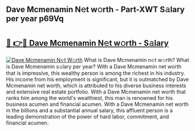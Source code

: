 ## Dave Mcmenamin N𝚎t w𝚘rth - Part-XWT S𝚊lary per year p69Vq

# <h2><a href="http://gc0m7k2.nevu.top/?p=Dave+Mcmenamin">🔗 👉🔴 Dave Mcmenamin N𝚎t w𝚘rth - S𝚊lary</a></h2>

[![Dave Mcmenamin N𝚎t W𝚘rth](https://i.imgur.com/Oavwk0R.jpeg)](http://gc0m7k2.nevu.top/?p=Dave+Mcmenamin)
What is Dave Mcmenamin n𝚎t w𝚘rth? What is Dave Mcmenamin s𝚊lary per year?
With a Dave Mcmenamin net worth that is impressive, this wealthy person is among the richest in his industry. His income from his employment is significant, but it is outmatched by Dave Mcmenamin net worth, which is attributed to his diverse business interests and extensive real estate portfolio. With a Dave Mcmenamin net worth that ranks him among the world's wealthiest, this man is renowned for his business acumen and financial acumen. With a Dave Mcmenamin net worth in the billions and a substantial annual salary, this affluent person is a leading demonstration of the power of hard labor, commitment, and financial acumen.
